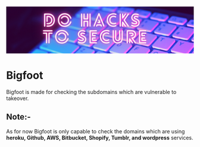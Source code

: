 ![img](https://github.com/thevillagehacker/thevillagehacker/blob/master/Do%20Hacks%20to%20Secure.png)
# Bigfoot
Bigfoot is made for checking the subdomains which are vulnerable to takeover.
## Note:-
As for now Bigfoot is only capable to check the domains which are using **heroku, Github, AWS, Bitbucket, Shopify, Tumblr, and wordpress** services.
